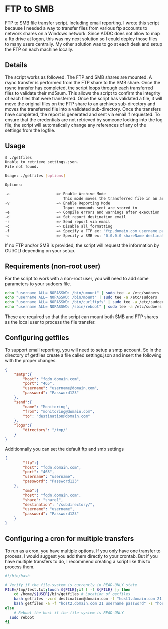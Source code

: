 # FTP to SMB
FTP to SMB file transfer script. Including email reporting. I wrote this script because I needed a way to transfer files from various ftp accounts to network shares on a Windows network. Since ADDC does not allow to map a ftp drive at logon, this was my next solution so I could deploy those files to many users centrally. My other solution was to go at each desk and setup the FTP on each machine locally.

## Details
The script works as followed. The FTP and SMB shares are mounted. A rsync transfer is performed from the FTP share to the SMB share. Once the rsync transfer has completed, the script loops through each transferred files to validate their md5sum. This allows the script to confirm the integrity of each files that were transferred. Once the script has validated a file, it will move the original files on the FTP share to an archives sub-directory and moves the transferred file into a validated sub-directory. Once the transfers have completed, the report is generated and sent via email if requested. To ensure that the credentials are not retrieved by someone looking into the log file, the script will automatically change any references of any of the settings from the logfile.

## Usage
``` bash
$ ./getfiles
Unable to retrieve settings.json.
File not found.

Usage: ./getfiles [options]

Options:

-a                     => Enable Archive Mode
                          This mode moves the transferred file in an archive folder instead of deleting it
-v                     => Enable Reporting Mode
                          Input commands sent are stored in
-e                     => Compile errors and warnings after execution
-d                     => Set report destination email
-r                     => Send report via email
-c                     => Disable all formatting
-f                     => Specify a FTP ex: "ftp.domain.com username password"
-s                     => Specify a SMB ex: "0.0.0.0 shareName destinationDirectory username password"
```
If no FTP and/or SMB is provided, the script will request the information by GUI/CLI depending on your setup.

## Requirements (non-root user)
For the script to work with a non-root user, you will need to add some parameters to your sudoers file.

``` bash
echo "username ALL= NOPASSWD: /bin/umount" | sudo tee -a /etc/sudoers
echo "username ALL= NOPASSWD: /bin/mount" | sudo tee -a /etc/sudoers
echo "username ALL= NOPASSWD: /bin/curlftpfs" | sudo tee -a /etc/sudoers
echo "username ALL= NOPASSWD: /sbin/reboot" | sudo tee -a /etc/sudoers
```

These are required so that the script can mount both SMB and FTP shares as the local user to process the file transfer.

## Configuring getfiles
To support email reporting, you will need to setup a smtp account. So in the directory of getfiles create a file called settings.json and insert the following with the proper changes.

``` json
{
    "smtp":{
        "host": "fqdn.domain.com",
        "port": "465",
        "username": "username@domain.com",
        "password": "Password123"
    },
    "send":{
        "name": "Monitoring",
        "from": "monitoring@domain.com",
        "to": "destination@domain.com"
    },
    "logs":{
        "directory": "/tmp/"
    }
}
```
Additionnally you can set the default ftp and smb settings

``` json
{
		"ftp":{
        "host": "fqdn.domain.com",
        "port": "465",
        "username": "username",
        "password": "Password123"
    },
		"smb":{
        "host": "fqdn.domain.com",
        "share": "share1",
        "destination": "/subdirectory/",
        "username": "username",
        "password": "Password123"
    }
}
```


## Configuring a cron for multiple transfers
To run as a cron, you have multiple options. If you only have one transfer to process, I would suggest you add them directly to your crontab. But if you have multiple transfers to do, I recommend creating a script like this to process them.

``` bash
#!/bin/bash

# Verify if the file-system is currently in READ-ONLY state
FILE=/tmp/test.txt;touch ${FILE};if [ -f ${FILE} ]; then
	cd /home/${USER}/bin/getfiles # Location of getfiles
	bash getfiles -vcrd destination@domain.com -f "host1.domain.com 21 username password" -s "host share1 destination username password"
	bash getfiles -a -f "host2.domain.com 21 username password" -s "host share2 destination username password"
else
	# Reboot the host if the file-system is READ-ONLY
  sudo reboot
fi
```
